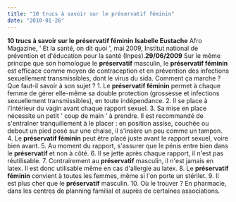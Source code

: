 ```yaml
---
title: "10 trucs à savoir sur le préservatif féminin"
date: "2010-01-26"
---
```


**10 trucs à savoir sur le préservatif féminin** **Isabelle Eustache** Afro Magazine, ' Et la santé, on dit quoi ', mai 2009, Institut national de prévention et d'éducation pour la santé (Inpes).**29/06/2009** Sur le même principe que son homologue le **préservatif** masculin, le **préservatif féminin** est efficace comme moyen de contraception et en prévention des infections sexuellement transmissibles, dont le virus du sida. Comment ça marche ? Que faut-il savoir à son sujet ? 1. Le **préservatif féminin** permet à chaque femme de gérer elle-même sa double protection (grossesse et infections sexuellement transmissibles), en toute indépendance. 2. Il se place à l'intérieur du vagin avant chaque rapport sexuel. 3. Sa mise en place nécessite un petit ' coup de main ' à prendre. Il est recommandé de s'entraîner tranquillement à le placer : en position assise, couchée ou debout un pied posé sur une chaise, il s'insère un peu comme un tampon. 4. Le **préservatif féminin** peut être placé juste avant le rapport sexuel, voire bien avant. 5. Au moment du rapport, s'assurer que le pénis entre bien dans le **préservatif** et non à côté. 6. Il se jette après chaque rapport, il n'est pas réutilisable. 7. Contrairement au **préservatif** masculin, il n'est jamais en latex. Il est donc utilisable même en cas d'allergie au latex. 8. Le **préservatif féminin** convient à toutes les femmes, même si l'on porte un stérilet. 9. Il est plus cher que le **préservatif** masculin. 10. Où le trouver ? En pharmacie, dans les centres de planning familial et auprès de certaines associations.
